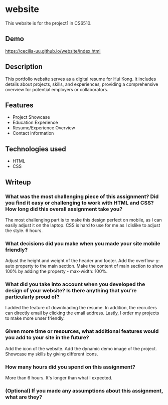 # website
This website is for the project1 in CS6510. 

## Demo
https://cecilia-uu.github.io/website/index.html

## Description
This portfolio website serves as a digital resume for Hui Kong. It includes details about projects, skills, and experiences, providing a comprehensive overview for potential employers or collaborators.

## Features
- Project Showcase
- Education Experience
- Resume/Experience Overview
- Contact information

## Technologies used
- HTML
- CSS

## Writeup
### What was the most challenging piece of this assignment?  Did you find it easy or challenging to work with HTML and CSS?  How long did this overall assignment take you?
The most challenging part is to make this design perfect on mobile, as I can easily adjust it on the laptop. CSS is hard to use for me as I dislike to adjust the style. 6 hours.

### What decisions did you make when you made your site mobile friendly?
Adjust the height and weight of the header and footer. Add the overflow-y: auto property to the main section. Make the content of main section to show 100% by adding the property - max-width: 100%.

### What did you take into account when you developed the design of your website?  Is there anything that you’re particularly proud of?
I added the feature of downloading the resume. In addition, the recruiters can directly email by clicking the email address. Lastly, I order my projects to make more unser friendly.

### Given more time or resources, what additional features would you add to your site in the future? 
Add the icon of the website. Add the dynamic demo image of the project. Showcase my skills by giving different icons.

### How many hours did you spend on this assignment?
More than 6 hours. It's longer than what I expected.

### (Optional) If you made any assumptions about this assignment, what are they?

